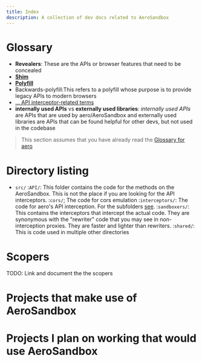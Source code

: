 ```yaml
---
title: Index
description: A collection of dev docs related to AeroSandbox
---
```


# Glossary

- **Revealers**: These are the APIs or browser features that need to be concealed
- **[Shim](<https://en.wikipedia.org/wiki/Shim_(computing)>)**
- **[Polyfill](<https://en.wikipedia.org/wiki/Polyfill_(programming)>)**
- Backwards-polyfill:This refers to a polyfill whose purpose is to provide legacy APIs to modern browsers
- [... API interceptor-related terms](interceptors/index.md#glossary)
- **internally used APIs** vs **externally used libraries**: *internally used APIs* are APIs that are used by aero/AeroSandbox and externally used libraries are APIs that can be found helpful for other devs, but not used in the codebase

> This section assumes that you have already read the [Glossary for aero](../../index.md)

# Directory listing

- `src/`
 :`API/`: This folder contains the code for the methods on the AeroSandbox. This is not the place if you are looking for the API interceptors.
 :`cors/`; The code for cors emulation
 :`interceptors/`: The code for aero's API interception. For the subfolders [see](interceptors/index.md#directory-listing).
 :`sandboxers/`: This contains the interceptors that intercept the actual code. They are synonymous with the "rewriter" code that you may see in non-interception proxies. They are faster and lighter than rewriters.
 :`shared/`: This is code used in multiple other directories

# Scopers

TODO: Link and document the the scopers

# Projects that make use of AeroSandbox

# Projects I plan on working that would use AeroSandbox
